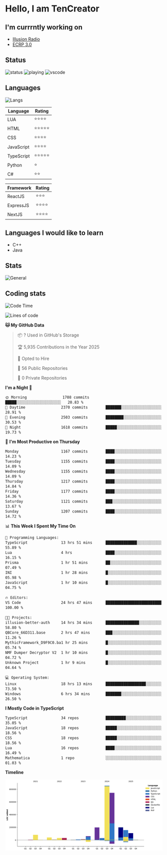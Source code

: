 # Hello, I am TenCreator

## I'm currrntly working on
- [Illusion Radio](https://illusionradio.co.uk/)
- [ECRP 3.0](http://github.com/Emerald-Coast-Roleplay/)

## Status
![status](https://api.statusbadges.me/badge/status/518334475038359555?simple=true&style=for-the-badge)
![playing](https://api.statusbadges.me/badge/playing/518334475038359555?style=for-the-badge)
![vscode](https://api.statusbadges.me/badge/vscode/518334475038359555?style=for-the-badge)

## Languages
![Langs](https://github-readme-stats.vercel.app/api/top-langs/?username=tencreator&layout=compact&theme=radical)


|Language|Rating|
|--------|------|
|LUA|⭐️⭐️⭐️⭐️|
|HTML|⭐️⭐️⭐️⭐️⭐️|
|CSS|⭐️⭐️⭐️⭐️|
|JavaScript|⭐️⭐️⭐️⭐️|
|TypeScript|⭐️⭐️⭐️⭐️⭐️|
|Python|⭐️|
|C#|⭐️⭐️ |

|Framework|Rating|
|--------|------|
|ReactJS|⭐️⭐️⭐|
|ExpressJS|⭐️⭐️⭐️⭐️|
|NextJS|⭐️⭐️⭐⭐️|

## Languages I would like to learn
- C++
- Java

## Stats
![General](https://github-readme-stats.vercel.app/api?username=tencreator&show_icons=true&theme=radical)

## Coding stats

<!--START_SECTION:waka-->
![Code Time](http://img.shields.io/badge/Code%20Time-748%20hrs%2018%20mins-blue)

![Lines of code](https://img.shields.io/badge/From%20Hello%20World%20I%27ve%20Written-2.6%20million%20lines%20of%20code-blue)

**🐱 My GitHub Data** 

> 📦 ? Used in GitHub's Storage 
 > 
> 🏆 5,935 Contributions in the Year 2025
 > 
> 💼 Opted to Hire
 > 
> 📜 56 Public Repositories 
 > 
> 🔑 0 Private Repositories 
 > 
**I'm a Night 🦉** 

```text
🌞 Morning                1708 commits        █████░░░░░░░░░░░░░░░░░░░░   20.83 % 
🌆 Daytime                2370 commits        ███████░░░░░░░░░░░░░░░░░░   28.91 % 
🌃 Evening                2503 commits        ████████░░░░░░░░░░░░░░░░░   30.53 % 
🌙 Night                  1618 commits        █████░░░░░░░░░░░░░░░░░░░░   19.73 % 
```
📅 **I'm Most Productive on Thursday** 

```text
Monday                   1167 commits        ████░░░░░░░░░░░░░░░░░░░░░   14.23 % 
Tuesday                  1155 commits        ████░░░░░░░░░░░░░░░░░░░░░   14.09 % 
Wednesday                1155 commits        ████░░░░░░░░░░░░░░░░░░░░░   14.09 % 
Thursday                 1217 commits        ████░░░░░░░░░░░░░░░░░░░░░   14.84 % 
Friday                   1177 commits        ████░░░░░░░░░░░░░░░░░░░░░   14.36 % 
Saturday                 1121 commits        ███░░░░░░░░░░░░░░░░░░░░░░   13.67 % 
Sunday                   1207 commits        ████░░░░░░░░░░░░░░░░░░░░░   14.72 % 
```


📊 **This Week I Spent My Time On** 

```text
💬 Programming Languages: 
TypeScript               13 hrs 51 mins      ██████████████░░░░░░░░░░░   55.89 % 
Lua                      4 hrs               ████░░░░░░░░░░░░░░░░░░░░░   16.15 % 
Prisma                   1 hr 51 mins        ██░░░░░░░░░░░░░░░░░░░░░░░   07.49 % 
INI                      1 hr 28 mins        █░░░░░░░░░░░░░░░░░░░░░░░░   05.98 % 
JavaScript               1 hr 10 mins        █░░░░░░░░░░░░░░░░░░░░░░░░   04.75 % 

🔥 Editors: 
VS Code                  24 hrs 47 mins      █████████████████████████   100.00 % 

🐱‍💻 Projects: 
illusion-better-auth     14 hrs 34 mins      ███████████████░░░░░░░░░░   58.80 % 
QBCore_66D311.base       2 hrs 47 mins       ███░░░░░░░░░░░░░░░░░░░░░░   11.26 % 
MythicFramework_D9F9C0.ba1 hr 25 mins        █░░░░░░░░░░░░░░░░░░░░░░░░   05.74 % 
NMF Dumper Decryptor V2  1 hr 10 mins        █░░░░░░░░░░░░░░░░░░░░░░░░   04.72 % 
Unknown Project          1 hr 9 mins         █░░░░░░░░░░░░░░░░░░░░░░░░   04.64 % 

💻 Operating System: 
Linux                    18 hrs 13 mins      ██████████████████░░░░░░░   73.50 % 
Windows                  6 hrs 34 mins       ███████░░░░░░░░░░░░░░░░░░   26.50 % 
```

**I Mostly Code in TypeScript** 

```text
TypeScript               34 repos            █████████░░░░░░░░░░░░░░░░   35.05 % 
JavaScript               18 repos            █████░░░░░░░░░░░░░░░░░░░░   18.56 % 
CSS                      18 repos            █████░░░░░░░░░░░░░░░░░░░░   18.56 % 
Lua                      16 repos            ████░░░░░░░░░░░░░░░░░░░░░   16.49 % 
Mathematica              1 repo              ░░░░░░░░░░░░░░░░░░░░░░░░░   01.03 % 
```



**Timeline**

![Lines of Code chart](https://raw.githubusercontent.com/tencreator/tencreator/main/assets/bar_graph.png)


<!--END_SECTION:waka-->

